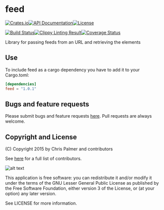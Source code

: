 # feed

[![Crates.io](https://img.shields.io/crates/v/feed.svg?style=flat-square)](https://crates.io/crates/feed)[![API Documentation](https://img.shields.io/badge/doc-rustdoc-b7410e.svg?style=flat-square)](http://red-oxide.github.io/feed)[![License](https://img.shields.io/crates/l/feed.svg?style=flat-square)](https://github.com/red-oxide/feed/blob/master/LICENSE)

[![Build Status](https://img.shields.io/travis/red-oxide/feed.svg?style=flat-square)](https://travis-ci.org/red-oxide/feed)[![Clippy Linting Result](https://clippy.bashy.io/github/red-oxide/feed/master/badge.svg?style=flat-square)](https://clippy.bashy.io/github/red-oxide/feed/master/log)[![Coverage Status](https://img.shields.io/coveralls/red-oxide/feed.svg?style=flat-square)](https://coveralls.io/github/red-oxide/feed?branch=master)

Library for passing feeds from an URL and retrieving the elements

## Use

To include feed as a cargo dependency you have to add it to your Cargo.toml:
```Toml
[dependencies]
feed = "1.0.1"
```

## Bugs and feature requests

Please submit bugs and feature requests [here](http://github.com/red-oxide/feed/issues). Pull requests are always welcome.

## Copyright and License
(C) Copyright 2015 by Chris Palmer and contributors

See [here](https://github.com/red-oxide/feed/graphs/contributors) for a full list of contributors.

![alt text](https://github.com/red-oxide/org/raw/master/LGPLv3.svg.png "LGPLv3")

This application is free software: you can redistribute it and/or modify
it under the terms of the GNU Lesser General Public License as published by
the Free Software Foundation, either version 3 of the License, or
(at your option) any later version.

See LICENSE for more information.
